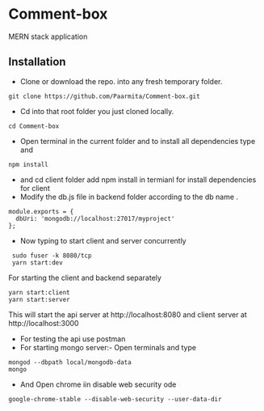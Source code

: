 # Comment-box
MERN stack application

## Installation
* Clone or download the repo. into any fresh temporary folder.
```
git clone https://github.com/Paarmita/Comment-box.git
```
* Cd into that root folder you just cloned locally.
```
cd Comment-box
```
* Open terminal in the current folder and to install all dependencies type and 
```
npm install
```
* and cd client folder add npm install in termianl for install dependencies for client 
* Modify the db.js file in backend folder according to the db name .
```
module.exports = {
  dbUri: 'mongodb://localhost:27017/myproject'
};
```
* Now typing to start client and server concurrently
```
 sudo fuser -k 8080/tcp 
 yarn start:dev
 ```
 For starting the client and backend separately 
 ```
 yarn start:client
 yarn start:server
 ```
 This will start the api server at http://localhost:8080  and client server at http://localhost:3000 
 * For testing the api use postman
 * For starting mongo server:- Open terminals and type
 ```
 mongod --dbpath local/mongodb-data
 mongo
 ```
 * And Open chrome iin disable web security ode
 ```
 google-chrome-stable --disable-web-security --user-data-dir
 ```
